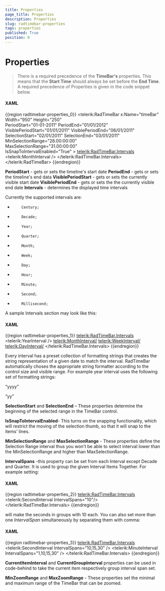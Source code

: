 ```yaml
---
title: Properties
page_title: Properties
description: Properties
slug: radtimebar-properties
tags: properties
published: True
position: 0
---
```


# Properties

> There is a required precedence of the __TimeBar's__ properties. This means that the __Start Time__ should always be set before the __End Time__. A required precedence of Properties is given in the code snippet below. 

#### __XAML__

{{region radtimebar-properties_0}}
	<telerik:RadTimeBar x:Name="timeBar" Width="950" Height="250"      
						PeriodStart="01-01-2011"
						PeriodEnd="01/01/2012"
						VisiblePeriodStart="01/01/2011"
						VisiblePeriodEnd="06/01/2011"
						SelectionStart="02/01/2011"
						SelectionEnd="03/01/2011"
						MinSelectionRange="28.00:00:00"                            
						MaxSelectionRange="31.00:00:00"                            
						IsSnapToIntervalEnabled="True" >
		<telerik:RadTimeBar.Intervals>
			<telerik:MonthInterval />
		</telerik:RadTimeBar.Intervals>
	</telerik:RadTimeBar>
{{endregion}} 
	
__PeriodStart__ - gets or sets the timeline's start date
__PeriodEnd__ - gets or sets the timeline's end data
__VisiblePeriodStart__ - gets or sets the currently visible start date
__VisiblePeriodEnd__ - gets or sets the the currently visible end date
__Intervals__ - determines the displayed time intervals

Currently the supported intervals are:
*         Century;
*         Decade;
*         Year;
*         Quarter;
*         Month;
*         Week;
*         Day;
*         Hour;
*         Minute;
*         Second;
*         Millisecond;

A sample Intervals section may look like this:

#### __XAML__

{{region radtimebar-properties_1}}
	<telerik:RadTimeBar.Intervals>
	     <telerik:YearInterval />
	     <telerik:MonthInterval/>
	     <telerik:WeekInterval/>
	     <telerik:DayInterval/>
	 </telerik:RadTimeBar.Intervals>
	{{endregion}}



Every interval has a preset collection of formatting strings that creates the string representation of a given date to match the interval. RadTimeBar automatically choses the appropriate string formatter according to the control size and visible range. For example year interval uses the following set of formatting strings:

“yyyy”

“yy”

__SelectionStart__ and __SelectionEnd__ – These properties determine the beginning of the selected range in the TimeBar control.

__IsSnapToIntervalEnabled__- This turns on the snapping functionality, which will restrict the moving of the selection thumb, so that it will snap to the items' lines.

__MinSelectionRange__ and __MaxSelectionRange__ - These properties define the Selection Range interval thus you won't be able to select interval lower than the MinSelectionRange and higher than MaxSelectionRange.

__IntervalSpans__ -this property can be set from each Interval except Decade and Quarter. It is used to group the given Interval Items Together. For example setting:

#### __XAML__

{{region radtimebar-properties_2}}
	<telerik:RadTimeBar.Intervals>
	   <telerik:SecondInterval IntervalSpans="10"/>
	</telerik:RadTimeBar.Intervals>
	{{endregion}}



will make the seconds in groups with 10 each. You can also set more than one *IntervalSpan* simultaneously by separating them with comma:

#### __XAML__

{{region radtimebar-properties_3}}
	<telerik:RadTimeBar.Intervals>
	   <telerik:SecondInterval IntervalSpans="10,15,30" />
	   <telerik:MinuteInterval IntervalSpans="1,10,15,30" />
	</telerik:RadTimeBar.Intervals>
	{{endregion}}



__CurrentItemInterval__ and __CurrentGroupInterval__ properties can be used in code-behind to take the current item respectively group interval span set.

__MinZoomRange__ and __MaxZoomRange__ -  These properties set the minimal and maximum range of the TimeBar that can be zoomed.
